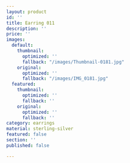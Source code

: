 ```yaml
---
layout: product
id: ''
title: Earring 011
description: ''
price: ''
images:
  default:
    thumbnail:
      optimized: ''
      fallback: "/images/Thumbnail-0181.jpg"
    original:
      optimized: ''
      fallback: "/images/IMG_0181.jpg"
  featured:
    thumbnail:
      optimized: ''
      fallback: ''
    original:
      optimized: ''
      fallback: ''
category: earrings
material: sterling-silver
featured: false
section: ''
published: false

---
```

